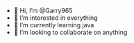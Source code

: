 - 👋 Hi, I’m @Garry965
- 👀 I’m interested in everything
- 🌱 I’m currently learning java 
- 💞️ I’m looking to collaborate on anything


<!---
Garry965/Garry965 is a ✨ special ✨ repository because its `README.md` (this file) appears on your GitHub profile.
You can click the Preview link to take a look at your changes.
--->
